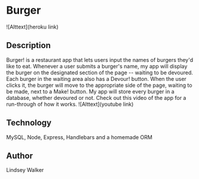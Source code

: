 # Burger
![Alttext](heroku link)

## Description
Burger! is a restaurant app that lets users input the names of burgers they'd like to eat.
Whenever a user submits a burger's name, my app will display the burger on the designated section of the page -- waiting to be devoured.
Each burger in the waiting area also has a Devour! button. When the user clicks it, the burger will move to the appropriate side of the page, waiting to be made, next to a Make! button.
My app will store every burger in a database, whether devoured or not.
Check out this video of the app for a run-through of how it works. 
![Alttext](youtube link)

## Technology
MySQL, Node, Express, Handlebars and a homemade ORM 

## Author
Lindsey Walker

